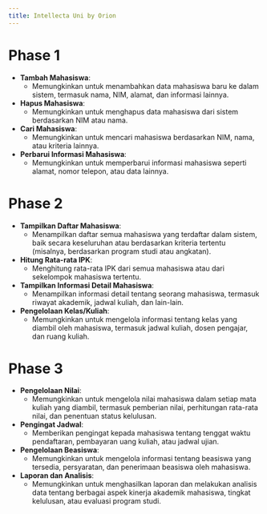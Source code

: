 ```yaml
---
title: Intellecta Uni by Orion
---
```



# Phase 1
- **Tambah Mahasiswa**:
    - Memungkinkan untuk menambahkan data mahasiswa baru ke dalam sistem, termasuk nama, NIM, alamat, dan informasi lainnya.
- **Hapus Mahasiswa**: 
    - Memungkinkan untuk menghapus data mahasiswa dari sistem berdasarkan NIM atau nama.
- **Cari Mahasiswa**: 
    - Memungkinkan untuk mencari mahasiswa berdasarkan NIM, nama, atau kriteria lainnya.
- **Perbarui Informasi Mahasiswa**: 
    - Memungkinkan untuk memperbarui informasi mahasiswa seperti alamat, nomor telepon, atau data lainnya.

# Phase 2
- **Tampilkan Daftar Mahasiswa**: 
     - Menampilkan daftar semua mahasiswa yang terdaftar dalam sistem, baik secara keseluruhan atau berdasarkan kriteria tertentu (misalnya, berdasarkan program studi atau angkatan).
- **Hitung Rata-rata IPK**: 
     - Menghitung rata-rata IPK dari semua mahasiswa atau dari sekelompok mahasiswa tertentu.
- **Tampilkan Informasi Detail Mahasiswa**:
     - Menampilkan informasi detail tentang seorang mahasiswa, termasuk riwayat akademik, jadwal kuliah, dan lain-lain.
- **Pengelolaan Kelas/Kuliah**: 
     - Memungkinkan untuk mengelola informasi tentang kelas yang diambil oleh mahasiswa, termasuk jadwal kuliah, dosen pengajar, dan ruang kuliah.

# Phase 3
- **Pengelolaan Nilai**: 
     - Memungkinkan untuk mengelola nilai mahasiswa dalam setiap mata kuliah yang diambil, termasuk pemberian nilai, perhitungan rata-rata nilai, dan penentuan status kelulusan.
- **Pengingat Jadwal**:
     - Memberikan pengingat kepada mahasiswa tentang tenggat waktu pendaftaran, pembayaran uang kuliah, atau jadwal ujian.
- **Pengelolaan Beasiswa**: 
     - Memungkinkan untuk mengelola informasi tentang beasiswa yang tersedia, persyaratan, dan penerimaan beasiswa oleh mahasiswa.
- **Laporan dan Analisis**: 
     - Memungkinkan untuk menghasilkan laporan dan melakukan analisis data tentang berbagai aspek kinerja akademik mahasiswa, tingkat kelulusan, atau evaluasi program studi.

























